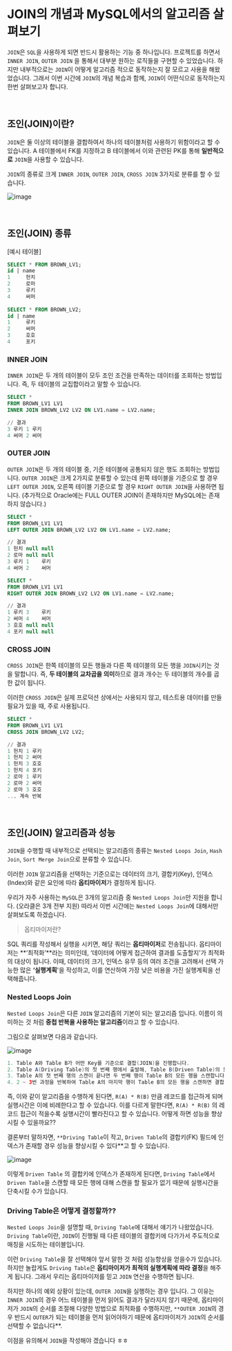 # JOIN의 개념과 MySQL에서의 알고리즘 살펴보기

`JOIN`은 `SQL`을 사용하게 되면 반드시 활용하는 기능 중 하나입니다. 프로젝트를 하면서 `INNER JOIN`, `OUTER JOIN` 을 통해서 대부분 원하는 로직들을 구현할 수 있었습니다. 하지만 내부적으로는 `JOIN`이 어떻게 알고리즘 적으로 동작하는지 잘 모르고 사용을 해왔었습니다. 그래서 이번 시간에 `JOIN`의 개념 복습과 함께, `JOIN`이 어떤식으로 동작하는지 한번 살펴보고자 합니다.

<br>

## 조인(JOIN)이란?

`JOIN`은 둘 이상의 테이블을 결합하여서 하나의 테이블처럼 사용하기 위함이라고 할 수 있습니다. A 테이블에서 FK를 지정하고 B 테이블에서 이와 관련된 PK를 통해 **일반적으로** `JOIN`을 사용할 수 있습니다.

`JOIN`의 종류로 크게 `INNER JOIN`, `OUTER JOIN`, `CROSS JOIN` 3가지로 분류를 할 수 있습니다.

![image](https://user-images.githubusercontent.com/48710213/189535651-a6a280ca-acfd-4cda-8020-b249a4a723ef.png)

<br>

## 조인(JOIN) 종류

[예시 테이블]

```sql
SELECT * FROM BROWN_LV1;
id | name 
1     헌치
2     로마
3     루키
4     써머
    
SELECT * FROM BROWN_LV2;
id | name 
1     루키
2     써머
3     호호
4     포키
```

### INNER JOIN

`INNER JOIN`은 두 개의 테이블이 모두 조인 조건을 만족하는 데이터를 조회하는 방법입니다. 즉, 두 테이블의 교집합이라고 말할 수 있습니다.

```sql
SELECT *
FROM BROWN_LV1 LV1
INNER JOIN BROWN_LV2 LV2 ON LV1.name = LV2.name;

// 결과
3 루키 1 루키
4 써머 2 써머
```

### OUTER JOIN

`OUTER JOIN`은 두 개의 테이블 중, 기준 테이블에 공통되지 않은 행도 조회하는 방법입니다. `OUTER JOIN`은 크게 2가지로 분류할 수 있는데 왼쪽 테이블을 기준으로 할 경우 `LEFT OUTER JOIN`, 오른쪽 테이블 기준으로 할 경우 `RIGHT OUTER JOIN`을 사용하면 됩니다. (추가적으로 Oracle에는 FULL OUTER JOIN이 존재하지만 MySQL에는 존재하지 않습니다.)

```sql
SELECT * 
FROM BROWN_LV1 LV1
LEFT OUTER JOIN BROWN_LV2 LV2 ON LV1.name = LV2.name;

// 결과
1 헌치 null null
2 로마 null null
3 루키 1    루키
4 써머 2    써머
```

```sql
SELECT * 
FROM BROWN_LV1 LV1
RIGHT OUTER JOIN BROWN_LV2 LV2 ON LV1.name = LV2.name;

// 결과
1 루키 3    루키
2 써머 4    써머
3 호호 null null
4 포키 null null
```

### CROSS JOIN

`CROSS JOIN`은 한쪽 테이블의 모든 행들과 다른 쪽 테이블의 모든 행을 `JOIN`시키는 것을 말합니다. 즉, **두 테이블의 교차곱을 의미**하므로 결과 개수는 두 테이블의 개수를 곱한 값이 됩니다.

이러한 `CROSS JOIN`은 실제 프로덕션 상에서는 사용되지 않고, 테스트용 데이터를 만들 필요가 있을 때, 주로 사용됩니다.

```sql
SELECT *
FROM BROWN_LV1 LV1
CROSS JOIN BROWN_LV2 LV2;

// 결과
1 헌치 1 루키
1 헌치 2 써머
1 헌치 3 호호
1 헌치 4 포키
2 로마 1 루키
2 로마 2 써머
2 로마 3 호호
... 계속 반복
```

<br>

## 조인(JOIN) 알고리즘과 성능

`JOIN`을 수행할 때 내부적으로 선택되는 알고리즘의 종류는 `Nested Loops Join`, `Hash Join`, `Sort Merge Join`으로 분류할 수 있습니다.

이러한 `JOIN` 알고리즘을 선택하는 기준으로는 데이터의 크기, 결합키(Key), 인덱스(Index)와 같은 요인에 따라 **옵티마이저**가 결정하게 됩니다.

우리가 자주 사용하는 `MySQL`은 3개의 알고리즘 중 `Nested Loops Join`만 지원을 합니다. (오라클은 3개 전부 지원) 따라서 이번 시간에는 `Nested Loops Join`에 대해서만 살펴보도록 하겠습니다.

> 옵티마이저란?
>

SQL 쿼리를 작성해서 실행을 시키면, 해당 쿼리는 **옵티마이저**로 전송됩니다. 옵티마이저는 **‘최적화’**라는 의미인데, ‘데이터에 어떻게 접근하여 결과를 도출할지'가 최적화의 대상이 됩니다. 이때, 데이터의 크기, 인덱스 유무 등의 여러 조건을 고려해서 선택 가능한 많은 **‘실행계획**'을 작성하고, 이를 연산하여 가장 낮은 비용을 가진 실행계획을 선택해줍니다.

### Nested Loops Join

`Nested Loops Join`은 다른 `JOIN` 알고리즘의 기본이 되는 알고리즘 입니다. 이름이 의미하는 것 처럼 **중첩 반복을 사용하는 알고리즘**이라고 할 수 있습니다.

그림으로 살펴보면 다음과 같습니다.

![image](https://user-images.githubusercontent.com/48710213/189535712-08e02bad-f854-4050-b3d3-dc7310866c88.png)



```java
1. Table A와 Table B가 어떤 Key를 기준으로 결합(JOIN)을 진행합니다.
2. Table A(Driving Table)의 첫 번째 행에서 출발해, Table B(Driven Table)의 모든 행을 스캔합니다.
3. Table A의 첫 번째 행의 스캔이 끝나면 두 번째 행이 Table B의 모든 행을 스캔합니다.
4. 2 ~ 3번 과정을 반복하여 Table A의 마지막 행이 Table B의 모든 행을 스캔하면 결합(JOIN)이 완료됩니다.
```

즉, 이와 같이 알고리즘을 수행하게 된다면, `R(A) * R(B)` 만큼 레코드를 접근하게 되며 실행시간은 이에 비례한다고 할 수 있습니다. 이를 다르게 말한다면, `R(A) * R(B)` 의 레코드 접근이 적을수록 실행시간이 빨라진다고 할 수 있습니다. 어떻게 하면 성능을 향상시킬 수 있을까요??

결론부터 말하자면, `**Driving Table`이 작고, `Driven Table`의 결합키(FK) 필드에 인덱스가 존재할 경우 성능을 향상시킬 수 있다**고 할 수 있습니다.

![image](https://user-images.githubusercontent.com/48710213/189535751-7b1fcc36-c344-4d06-bfcf-98cd197373bb.png)

이렇게 `Driven Table` 의 결합키에 인덱스가 존재하게 된다면, `Driving Table`에서 `Driven Table`을 스캔할 때 모든 행에 대해 스캔을 할 필요가 없기 때문에 실행시간을 단축시킬 수가 있습니다.

### Driving Table은 어떻게 결정할까??

`Nested Loops Join`을 설명할 때, `Driving Table`에 대해서 얘기가 나왔었습니다. `Driving Table`이란, `JOIN`이 진행될 때 다른 테이블의 결합키에 다가가서 주도적으로 매칭을 시도하는 테이블입니다.

이런 `Driving Table`을 잘 선택해야 앞서 말한 것 처럼 성능향상을 얻을수가 있습니다. 하지만 놀랍게도 `Driving Table`은 **옵티마이저가 최적의 실행계획에 따라 결정**을 해주게 됩니다. 그래서 우리는 옵티마이저를 믿고 `JOIN` 연산을 수행하면 됩니다.

하지만 하나의 예외 상황이 있는데, `OUTER JOIN`을 실행하는 경우 입니다. 그 이유는 `INNER JOIN`의 경우 어느 테이블을 먼저 읽어도 결과가 달라지지 않기 때문에, 옵티마이저가 `JOIN`의 순서를 조절해 다양한 방법으로 최적화를 수행하지만, `**OUTER JOIN`의 경우 반드시 `OUTER`가 되는 테이블을 먼저 읽어야하기 때문에 옵티마이저가 `JOIN`의 순서를 선택할 수 없습니다**.

이점을 유의해서 `JOIN`을 작성해야 겠습니다 ㅎㅎ
